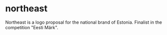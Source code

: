 # northeast
Northeast is a logo proposal for the national brand of Estonia. Finalist in the competition "Eesti Märk".

